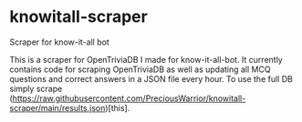 # knowitall-scraper
Scraper for know-it-all bot

This is a scraper for OpenTriviaDB I made for know-it-all-bot. It currently contains code for scraping OpenTriviaDB as well as updating all MCQ questions and correct answers in a JSON file every hour. To use the full DB simply scrape (https://raw.githubusercontent.com/PreciousWarrior/knowitall-scraper/main/results.json)[this]. 
